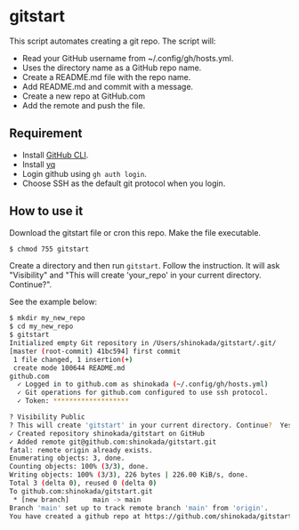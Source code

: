 # gitstart

This script automates creating a git repo. The script will:

- Read your GitHub username from ~/.config/gh/hosts.yml.
- Uses the directory name as a GitHub repo name.
- Create a README.md file with the repo name.
- Add README.md and commit with a message.
- Create a new repo at GitHub.com
- Add the remote and push the file.

## Requirement

- Install [GitHub CLI](https://cli.github.com/manual/).
- Install [yq](https://github.com/mikefarah/yq)
- Login github using `gh auth login`.
- Choose SSH as the default git protocol when you login.

## How to use it

Download the gitstart file or cron this repo.
Make the file executable.

```bash
$ chmod 755 gitstart
```

Create a directory and then run `gitstart`. Follow the instruction. It will ask "Visibility" and "This will create 'your_repo' in your current directory. Continue?".

See the example below:

```bash
$ mkdir my_new_repo
$ cd my_new_repo
$ gitstart
Initialized empty Git repository in /Users/shinokada/gitstart/.git/
[master (root-commit) 41bc594] first commit
 1 file changed, 1 insertion(+)
 create mode 100644 README.md
github.com
  ✓ Logged in to github.com as shinokada (~/.config/gh/hosts.yml)
  ✓ Git operations for github.com configured to use ssh protocol.
  ✓ Token: *******************

? Visibility Public
? This will create 'gitstart' in your current directory. Continue?  Yes
✓ Created repository shinokada/gitstart on GitHub
✓ Added remote git@github.com:shinokada/gitstart.git
fatal: remote origin already exists.
Enumerating objects: 3, done.
Counting objects: 100% (3/3), done.
Writing objects: 100% (3/3), 226 bytes | 226.00 KiB/s, done.
Total 3 (delta 0), reused 0 (delta 0)
To github.com:shinokada/gitstart.git
 * [new branch]      main -> main
Branch 'main' set up to track remote branch 'main' from 'origin'.
You have created a github repo at https://github.com/shinokada/gitstart
```
